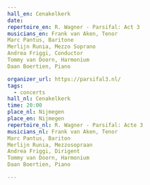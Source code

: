 ```yaml
---
hall_en: Cenakelkerk
date:
repertoire_en: R. Wagner - Parsifal: Act 3
musicians_en: Frank van Aken, Tenor
Marc Pantus, Baritone
Merlijn Runia, Mezzo Soprano
Andrea Friggi, Conductor
Tommy van Doorn, Harmonium
Daan Boertien, Piano

organizer_url: https://parsifal3.nl/
tags:
  - concerts
hall_nl: Cenakelkerk
time: 20:00
place_nl: Nijmegen
place_en: Nijmegen
repertoire_nl: R. Wagner - Parsifal: Acte 3
musicians_nl: Frank van Aken, Tenor
Marc Pantus, Bariton
Merlijn Runia, Mezzosopraan
Andrea Friggi, Dirigent
Tommy van Doorn, Harmonium
Daan Boertien, Piano

---
```


